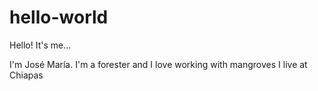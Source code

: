# hello-world
Hello!
It's me...

I'm José María. I'm a forester and I love working with mangroves
I live at Chiapas
